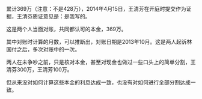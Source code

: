 累计369万（注意：不是428万），2014年4月15日，王清芳在开庭时提交作为证据，王清芬质证意见是：是我写的。

这是两个人当面对账，共同都认可的本金，369万。

其中对账时计算的月数，可以推断出，对账日期是2013年10月。这是两人起诉林国付之后，多次对账中的一次。

两人在未争吵之前，只是核对本金，甚至对现金也做过一些口头上的简单分割，王清芬300万，王清芳100万。

但从来没对如何计算这些本金的利息达成一致，也没有对如何进行全部分割达成一致。

